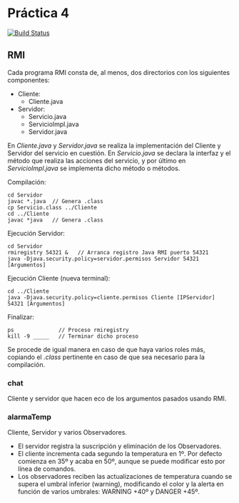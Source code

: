 # Práctica 4
[![Build Status](https://travis-ci.org/carrodher/SDSW.svg?branch=master)](https://travis-ci.org/carrodher/SDSW)

## RMI
Cada programa RMI consta de, al menos, dos directorios con los siguientes componentes:
- Cliente:
  - Cliente.java
- Servidor:
  - Servicio.java
  - ServicioImpl.java
  - Servidor.java

En _Cliente.java_ y _Servidor.java_ se realiza la implementación del Cliente y Servidor del servicio en cuestión. En _Servicio.java_ se declara la interfaz y el método que realiza las acciones del servicio, y por último en _ServicioImpl.java_ se implementa dicho método o métodos.

Compilación:
```
cd Servidor
javac *.java  // Genera .class
cp Servicio.class ../Cliente
cd ../Cliente
javac *java   // Genera .class
```
Ejecución Servidor:
```
cd Servidor
rmiregistry 54321 &   // Arranca registro Java RMI puerto 54321
java -Djava.security.policy=servidor.permisos Servidor 54321 [Argumentos]
```
Ejecución Cliente (nueva terminal):
```
cd ../Cliente
java -Djava.security.policy=cliente.permisos Cliente [IPServidor] 54321 [Argumentos]
```
Finalizar:
```
ps              // Proceso rmiregistry
kill -9 _____   // Terminar dicho proceso
```

Se procede de igual manera en caso de que haya varios roles más, copiando el _.class_ pertinente en caso de que sea necesario para la compilación.

### chat
Cliente y servidor que hacen eco de los argumentos pasados usando RMI.

### alarmaTemp
Cliente, Servidor y varios Observadores.
- El servidor registra la suscripción y eliminación de los Observadores.
- El cliente incrementa cada segundo la temperatura en 1º. Por defecto comienza en 35º y acaba en 50º, aunque se puede modificar esto por línea de comandos.
- Los observadores reciben las actualizaciones de temperatura cuando se supera el umbral inferior (warning), modificando el color y la alerta en función de varios umbrales: WARNING +40º y DANGER +45º.
